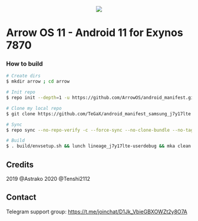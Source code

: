 <div style="text-align:center"><img src="https://img.xda-cdn.com/pG4hAXrYjT_uc-LxMcstI3dwF7g=/https%3A%2F%2Fimg.xda-cdn.com%2F7-P8r5wrQFS_MuRB3kPsjqf-xy0%3D%2Fhttps%253A%252F%252Fgithub.com%252FArrowOS%252Fdocumentation%252Fblob%252Fmaster%252Fmisc%252Flogo.png%253Fraw%253Dtrue" /></div>

# Arrow OS 11 - Android 11 for Exynos 7870

### How to build ###

```bash
# Create dirs
$ mkdir arrow ; cd arrow

# Init repo
$ repo init --depth=1 -u https://github.com/ArrowOS/android_manifest.git -b arrow-11.0

# Clone my local repo
$ git clone https://github.com/TeGaX/android_manifest_samsung_j7y17lte.git -b arrow-11 .repo/local_manifests

# Sync
$ repo sync --no-repo-verify -c --force-sync --no-clone-bundle --no-tags --optimized-fetch --prune -j`nproc`

# Build
$ . build/envsetup.sh && lunch lineage_j7y17lte-userdebug && mka clean && mka bacon -j$(nproc --all)
```

## Credits
2019 @Astrako
2020 @Tenshi2112

## Contact
Telegram support group: https://t.me/joinchat/D1Jk_VbieGBXOWZt2y8O7A
